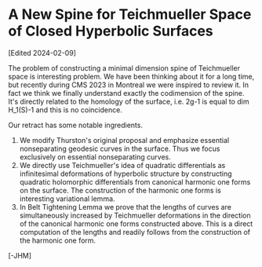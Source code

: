 # A New Spine for Teichmueller Space of Closed Hyperbolic Surfaces


[Edited 2024-02-09]

The problem of constructing a minimal dimension spine of Teichmueller space is interesting problem. We have been thinking about it for a long time, but recently during CMS 2023 in Montreal we were inspired to review it. In fact we think we finally understand exactly the codimension of the spine. It's directly related to the homology of the surface, i.e. 2g-1 is equal to dim H_1(S)-1 and this is no coincidence. 

Our retract has some notable ingredients.

1. We modify Thurston's original proposal and emphasize essential nonseparating geodesic curves in the surface. Thus we focus exclusively on essential nonseparating curves.
2. We directly use Teichmueller's idea of quadratic differentials as infinitesimal deformations of hyperbolic structure by constructing quadratic holomorphic differentials from canonical harmonic one forms on the surface. The construction of the harmonic one forms is interesting variational lemma.
3. In Belt Tightening Lemma we prove that the lengths of curves are simultaneously increased by Teichmueller deformations in the direction of the canonical harmonic one forms constructed above. This is a direct computation of the lengths and readily follows from the construction of the harmonic one form.


[-JHM]
